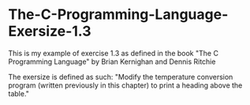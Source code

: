 # The-C-Programming-Language-Exersize-1.3
This is my example of exercise 1.3 as defined in the book "The C Programming Language" by Brian Kernighan and Dennis Ritchie

The exersize is defined as such: "Modify the temperature conversion program (written previously in this chapter) to print a heading above the table."
